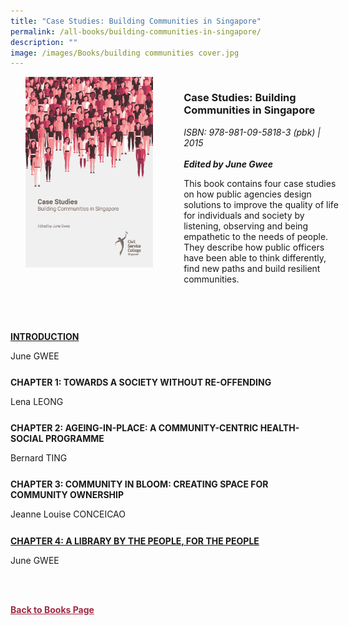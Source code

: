 ```yaml
---
title: "Case Studies: Building Communities in Singapore"
permalink: /all-books/building-communities-in-singapore/
description: ""
image: /images/Books/building communities cover.jpg
---
```

<style>

.grid-container {
	display: grid;
	grid-template-columns: 50% 50%;
	grid-gap: 5%
	}
	
img {
		object-fit: contain;
		width: 100%;
		height: 80%;
	}	

.chapter-divider {
	margin-top: 5%;
	}	
	
.back a
{
	color: #9f2943;
	font-weight: bold;
	
}	

	
</style>


<div class="grid-container">
	<div class="grid-child"><img src="/images/Books/building%20communities%20cover.jpg"></div>
	<div class="grid-child">
		<h3>Case Studies: Building Communities in Singapore</h3>
		<i>ISBN: 978-981-09-5818-3 (pbk) | 2015</i><br>
		<i></i><br>
		<b><i>Edited by June Gwee</i></b>
		<p>This book contains four case studies on how public agencies design solutions to improve the quality of life for individuals and society by listening, observing and being empathetic to the needs of people. They describe how public officers have been able to think differently, find new paths and build resilient communities.</p>
	</div>

</div>



<div class="chapter-divider">
	<p><b><a target="_blank" href="/files/csc_case%20studies_building%20communities%20in%20singapore_intro.pdf">INTRODUCTION</a></b></p>
June GWEE
</div>


<div class="chapter-divider">
<p><b>CHAPTER 1: TOWARDS A SOCIETY WITHOUT RE-OFFENDING</b></p>
Lena LEONG
</div>

<div class="chapter-divider">
<p><b>CHAPTER 2: AGEING-IN-PLACE: A COMMUNITY-CENTRIC HEALTH-SOCIAL PROGRAMME</b></p>
Bernard TING
</div>

<div class="chapter-divider">
<p><b>CHAPTER 3: COMMUNITY IN BLOOM: CREATING SPACE FOR COMMUNITY OWNERSHIP</b></p>
Jeanne Louise CONCEICAO
</div>


<div class="chapter-divider">
<p><b><a target="_blank" href="https://vimeo.com/284686764">CHAPTER 4: A LIBRARY BY THE PEOPLE, FOR THE PEOPLE</a></b></p>
June GWEE
</div>

<br><br>

<div class="back">
<a href="/books/">Back to Books Page</a>	
</div>